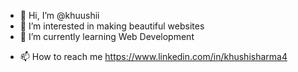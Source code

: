 - 👋 Hi, I’m @khuushii
- 👀 I’m interested in making beautiful websites
- 🌱 I’m currently learning Web Development 
<!---💞️ I’m looking to collaborate on ...--->
- 📫 How to reach me https://www.linkedin.com/in/khushisharma4

<!---
khuushii/khuushii is a ✨ special ✨ repository because its `README.md` (this file) appears on your GitHub profile.
You can click the Preview link to take a look at your changes.
--->
